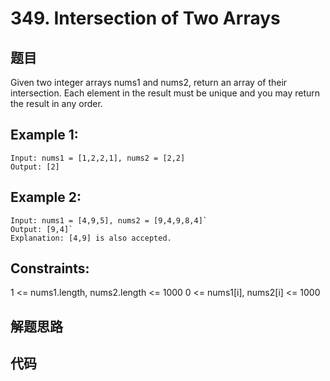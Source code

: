 # 349. Intersection of Two Arrays

## 题目

Given two integer arrays nums1 and nums2, return an array of their intersection.
Each element in the result must be unique and you may return the result in any order.

## Example 1:
```
Input: nums1 = [1,2,2,1], nums2 = [2,2]
Output: [2]
```

## Example 2:

```
Input: nums1 = [4,9,5], nums2 = [9,4,9,8,4]`
Output: [9,4]`
Explanation: [4,9] is also accepted.
```

## Constraints:

1 <= nums1.length, nums2.length <= 1000
0 <= nums1[i], nums2[i] <= 1000

## 解题思路

## 代码

```java

```
